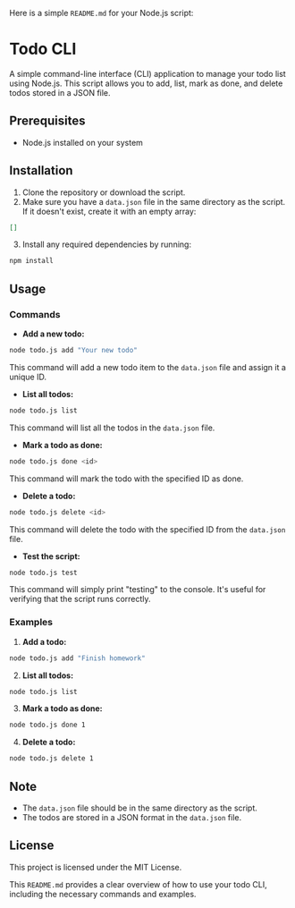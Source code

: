 Here is a simple `README.md` for your Node.js script:

# Todo CLI

A simple command-line interface (CLI) application to manage your todo list using Node.js. This script allows you to add, list, mark as done, and delete todos stored in a JSON file.

## Prerequisites

- Node.js installed on your system

## Installation

1. Clone the repository or download the script.
2. Make sure you have a `data.json` file in the same directory as the script. If it doesn't exist, create it with an empty array:

```json
[]
```

3. Install any required dependencies by running:

```bash
npm install
```

## Usage

### Commands

- **Add a new todo:**

```bash
node todo.js add "Your new todo"
```

This command will add a new todo item to the `data.json` file and assign it a unique ID.

- **List all todos:**

```bash
node todo.js list
```

This command will list all the todos in the `data.json` file.

- **Mark a todo as done:**

```bash
node todo.js done <id>
```

This command will mark the todo with the specified ID as done.

- **Delete a todo:**

```bash
node todo.js delete <id>
```

This command will delete the todo with the specified ID from the `data.json` file.

- **Test the script:**

```bash
node todo.js test
```

This command will simply print "testing" to the console. It's useful for verifying that the script runs correctly.

### Examples

1. **Add a todo:**

```bash
node todo.js add "Finish homework"
```

2. **List all todos:**

```bash
node todo.js list
```

3. **Mark a todo as done:**

```bash
node todo.js done 1
```

4. **Delete a todo:**

```bash
node todo.js delete 1
```

## Note

- The `data.json` file should be in the same directory as the script.
- The todos are stored in a JSON format in the `data.json` file.

## License

This project is licensed under the MIT License.


This `README.md` provides a clear overview of how to use your todo CLI, including the necessary commands and examples.